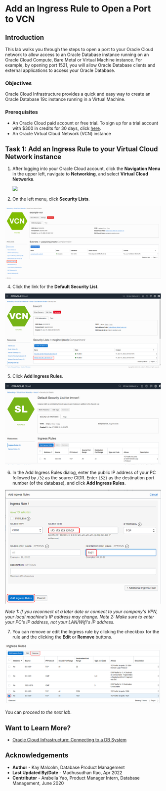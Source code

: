# Add an Ingress Rule to Open a Port to VCN
## Introduction
This lab walks you through the steps to open a port to your Oracle Cloud network to allow access to an Oracle Database instance running on an Oracle Cloud Compute, Bare Metal or Virtual Machine instance. For example, by opening port 1521, you will allow Oracle Database clients and external applications to access your Oracle Database.

### Objectives
Oracle Cloud Infrastructure provides a quick and easy way to create an Oracle Database 19c instance running in a Virtual Machine.

### Prerequisites

* An Oracle Cloud paid account or free trial. To sign up for a trial account with $300 in credits for 30 days, click [here](http://oracle.com/cloud/free).
* An Oracle Virtual Cloud Network (VCN) instance

## Task 1: Add an Ingress Rule to your Virtual Cloud Network instance

1. After logging into your Oracle Cloud account, click the **Navigation Menu** in the upper left, navigate to **Networking**, and select **Virtual Cloud Networks**.

	![](https://oracle-livelabs.github.io/common/images/console/networking-vcn.png " ")

3. On the left menu, click **Security Lists**.

  ![](images/security-lists.png " ")

4. Click the link for the **Default Security List**.

  ![](images/default-security-list.png " ")

5. Click **Add Ingress Rules**.

  ![](images/add-ingress-rule-1.png " ")

6. In the Add Ingress Rules dialog, enter the public IP address of your PC followed by `/32` as the source CIDR. Enter `1521` as the destination port number (of the database), and click **Add Ingress Rules**.

  ![](images/add-ingress-rule-2.png " ")

  *Note 1: If you reconnect at a later date or connect to your company's VPN, your local machine's IP address may change.*
  *Note 2: Make sure to enter your PC's IP address, not your LAN/Wifi's IP address.*

7. You can remove or edit the Ingress rule by clicking the checkbox for the rule and the clicking the **Edit** or **Remove** buttons.

  ![](images/remove-ingress-rule.png " ")

  You can *proceed to the next lab*.

## Want to Learn More?

* [Oracle Cloud Infrastructure: Connecting to a DB System](https://docs.cloud.oracle.com/en-us/iaas/Content/Database/Tasks/connectingDB.htm)

## Acknowledgements
* **Author** - Kay Malcolm, Database Product Management
* **Last Updated By/Date** - Madhusudhan Rao, Apr 2022
* **Contributor** - Arabella Yao, Product Manager Intern, Database Management, June 2020
